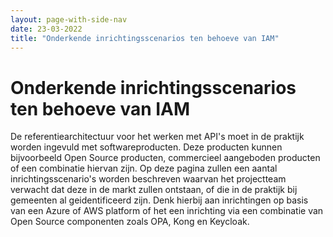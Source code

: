 ```yaml
---
layout: page-with-side-nav
date: 23-03-2022
title: "Onderkende inrichtingsscenarios ten behoeve van IAM"
---
```


# Onderkende inrichtingsscenarios ten behoeve van IAM
De referentiearchitectuur voor het werken met API's moet in de praktijk worden ingevuld met softwareproducten. Deze producten kunnen bijvoorbeeld Open Source producten, commercieel aangeboden producten of een combinatie hiervan zijn. Op deze pagina zullen een aantal inrichtingsscenario's worden beschreven waarvan het projectteam verwacht dat deze in de markt zullen ontstaan, of die in de praktijk bij gemeenten al geidentificeerd zijn. Denk hierbij aan inrichtingen op basis van een Azure of AWS platform of het een inrichting via een combinatie van Open Source componenten zoals OPA, Kong en Keycloak.

